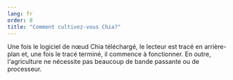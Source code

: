 ```yaml
---
lang: fr
order: 8
title: "Comment cultivez-vous Chia?"
---
```


Une fois le logiciel de nœud Chia téléchargé, le lecteur est tracé en arrière-plan et, une fois le tracé terminé, il commence à fonctionner. En outre, l'agriculture ne nécessite pas beaucoup de bande passante ou de processeur.
